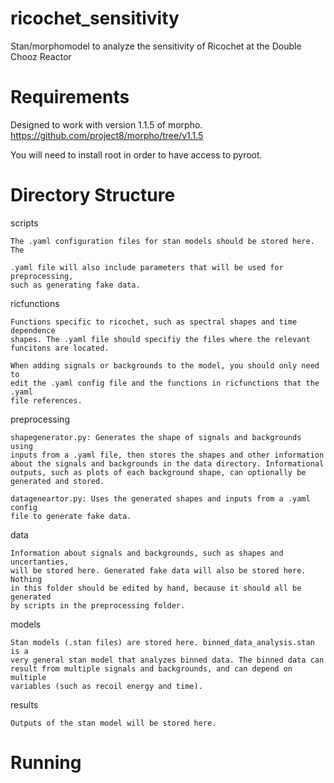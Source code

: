 # ricochet_sensitivity
Stan/morphomodel to analyze the sensitivity of Ricochet at the Double Chooz Reactor

Requirements
======

  Designed to work with version 1.1.5 of morpho. https://github.com/project8/morpho/tree/v1.1.5
  
  You will need to install root in order to have access to pyroot.
  
Directory Structure
======

  scripts

    The .yaml configuration files for stan models should be stored here. The
    
    .yaml file will also include parameters that will be used for preprocessing,
    such as generating fake data.

  ricfunctions

    Functions specific to ricochet, such as spectral shapes and time dependence
    shapes. The .yaml file should specifiy the files where the relevant
    funcitons are located.

    When adding signals or backgrounds to the model, you should only need to
    edit the .yaml config file and the functions in ricfunctions that the .yaml
    file references.
    
  preprocessing
  
    shapegenerator.py: Generates the shape of signals and backgrounds using
    inputs from a .yaml file, then stores the shapes and other information
    about the signals and backgrounds in the data directory. Informational
    outputs, such as plots of each background shape, can optionally be
    generated and stored.

    datageneartor.py: Uses the generated shapes and inputs from a .yaml config
    file to generate fake data.

  data

    Information about signals and backgrounds, such as shapes and uncertanties,
    will be stored here. Generated fake data will also be stored here. Nothing
    in this folder should be edited by hand, because it should all be generated
    by scripts in the preprocessing folder.

  models

    Stan models (.stan files) are stored here. binned_data_analysis.stan is a
    very general stan model that analyzes binned data. The binned data can
    result from multiple signals and backgrounds, and can depend on multiple
    variables (such as recoil energy and time).

  results

    Outputs of the stan model will be stored here.

Running
======
